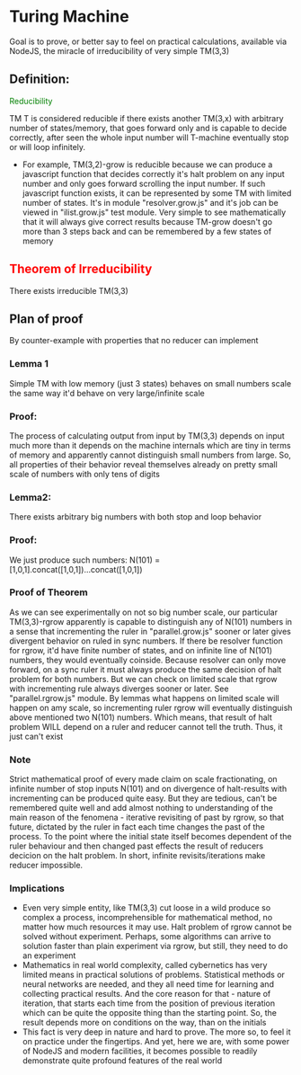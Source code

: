 # Turing Machine
Goal is to prove, or better say to feel on practical calculations, available via NodeJS, the miracle of irreducibility of very simple TM(3,3)


## Definition:
<span style="color: green;">Reducibility</span>

TM T is considered reducible if there exists another TM(3,x) with arbitrary number of states/memory, that goes forward only and is capable to decide correctly, after seen the whole input number will T-machine eventually stop or will loop infinitely.
- For example, TM(3,2)-grow is reducible because we can produce a javascript function that decides correctly it's halt problem on any input number and only goes forward scrolling the input number. If such javascript function exists, it can be represented by some TM with limited number of states. It's in module "resolver.grow.js" and it's job can be viewed in "ilist.grow.js" test module. Very simple to see mathematically that it will always give correct results because TM-grow doesn't go more than 3 steps back and can be remembered by a few states of memory

## <span style="color: red;">Theorem of Irreducibility</span>

There exists irreducible TM(3,3)

## Plan of proof

By counter-example with properties that no reducer can implement

### Lemma 1
Simple TM with low memory (just 3 states) behaves on small numbers scale the same way it'd behave on very large/infinite scale
### Proof:
The process of calculating output from input by TM(3,3) depends on input much more than it depends on the machine internals which are tiny in terms of memory and apparently cannot distinguish  small numbers from large. So, all properties of their behavior reveal themselves already on pretty small scale of numbers with only tens of digits
### Lemma2:
There exists arbitrary big numbers with both stop and loop behavior
### Proof:
We just produce such numbers: N(101) = \[1,0,1\].concat(\[1,0,1\])...concat(\[1,0,1\])

### Proof of Theorem
As we can see experimentally on not so big number scale, our particular TM(3,3)-rgrow apparently is capable to distinguish any of N(101) numbers in a sense that incrementing the ruler in "parallel.grow.js" sooner or later gives divergent behavior on ruled in sync numbers.
If there be resolver function for rgrow, it'd have finite number of states, and on infinite line of N(101) numbers, they would eventually coinside. Because resolver can only move forward, on a sync ruler it must always produce the same decision of halt problem for both numbers. But we can check on limited scale that rgrow with incrementing rule always diverges sooner or later. See "parallel.rgrow.js" module. By lemmas what happens on limited scale will happen on amy scale, so incrementing ruler rgrow will eventually distinguish above mentioned two N(101) numbers. Which means, that result of halt problem WILL depend on a ruler and reducer cannot tell the truth. Thus, it just can't exist

### Note
Strict mathematical proof of every made claim on scale fractionating, on infinite number of stop inputs N(101) and on divergence of halt-results with incrementing can be produced quite easy. But they are tedious, can't be remembered quite well and add almost nothing to understanding of the main reason of the fenomena - iterative revisiting of past by rgrow, so that future, dictated by the ruler in fact each time changes the past of the process. To the point where the initial state itself becomes dependent of the ruler behaviour and then changed past effects the result of reducers decicion on the halt problem. In short, infinite revisits/iterations make reducer impossible.

### Implications
- Even very simple entity, like TM(3,3) cut loose in a wild produce so complex a process, incomprehensible for mathematical method, no matter how much resources it may use. Halt problem of rgrow cannot be solved without experiment. Perhaps, some algorithms can arrive to solution faster than plain experiment via rgrow, but still, they need to do an experiment
- Mathematics in real world complexity, called cybernetics has very limited means in practical solutions of problems. Statistical methods or neural networks are needed, and they all need time for learning and collecting practical results. And the core reason for that - nature of iteration, that starts each time from the position of previous iteration which can be quite the opposite thing than the starting point. So, the result depends more on conditions on the way, than on the initials
- This fact is very deep in nature and hard to prove. The more so, to feel it on practice under the fingertips. And yet, here we are, with some power of NodeJS and modern facilities, it becomes possible to readily demonstrate quite profound features of the real world

